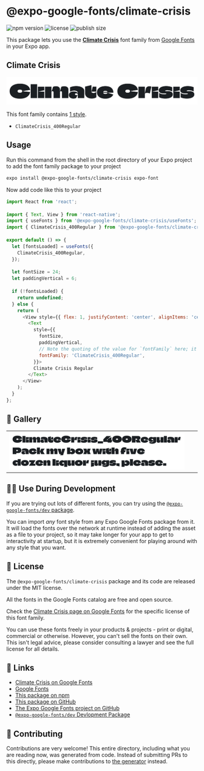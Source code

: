 # @expo-google-fonts/climate-crisis

![npm version](https://flat.badgen.net/npm/v/@expo-google-fonts/climate-crisis)
![license](https://flat.badgen.net/github/license/expo/google-fonts)
![publish size](https://flat.badgen.net/packagephobia/install/@expo-google-fonts/climate-crisis)

This package lets you use the [**Climate Crisis**](https://fonts.google.com/specimen/Climate+Crisis) font family from [Google Fonts](https://fonts.google.com/) in your Expo app.

## Climate Crisis

![Climate Crisis](./font-family.png)

This font family contains [1 style](#-gallery).

- `ClimateCrisis_400Regular`

## Usage

Run this command from the shell in the root directory of your Expo project to add the font family package to your project
```sh
expo install @expo-google-fonts/climate-crisis expo-font
```

Now add code like this to your project
```js
import React from 'react';

import { Text, View } from 'react-native';
import { useFonts } from '@expo-google-fonts/climate-crisis/useFonts';
import { ClimateCrisis_400Regular } from '@expo-google-fonts/climate-crisis/400Regular';

export default () => {
  let [fontsLoaded] = useFonts({
    ClimateCrisis_400Regular,
  });

  let fontSize = 24;
  let paddingVertical = 6;

  if (!fontsLoaded) {
    return undefined;
  } else {
    return (
      <View style={{ flex: 1, justifyContent: 'center', alignItems: 'center' }}>
        <Text
          style={{
            fontSize,
            paddingVertical,
            // Note the quoting of the value for `fontFamily` here; it expects a string!
            fontFamily: 'ClimateCrisis_400Regular',
          }}>
          Climate Crisis Regular
        </Text>
      </View>
    );
  }
};

```

## 🔡 Gallery


||||
|-|-|-|
|![ClimateCrisis_400Regular](.//400Regular/ClimateCrisis_400Regular.ttf.png)||||


## 👩‍💻 Use During Development

If you are trying out lots of different fonts, you can try using the [`@expo-google-fonts/dev` package](https://github.com/freeboub/google-fonts/tree/master/font-packages/dev#readme).

You can import *any* font style from any Expo Google Fonts package from it. It will load the fonts
over the network at runtime instead of adding the asset as a file to your project, so it may take longer
for your app to get to interactivity at startup, but it is extremely convenient
for playing around with any style that you want.

## 📖 License

The `@expo-google-fonts/climate-crisis` package and its code are released under the MIT license.

All the fonts in the Google Fonts catalog are free and open source.

Check the [Climate Crisis page on Google Fonts](https://fonts.google.com/specimen/Climate+Crisis) for the specific license of this font family.

You can use these fonts freely in your products & projects - print or digital, commercial or otherwise. However, you can't sell the fonts on their own. This isn't legal advice, please consider consulting a lawyer and see the full license for all details.

## 🔗 Links

- [Climate Crisis on Google Fonts](https://fonts.google.com/specimen/Climate+Crisis)
- [Google Fonts](https://fonts.google.com/)
- [This package on npm](https://www.npmjs.com/package/@expo-google-fonts/climate-crisis)
- [This package on GitHub](https://github.com/freeboub/google-fonts/tree/master/font-packages/climate-crisis)
- [The Expo Google Fonts project on GitHub](https://github.com/freeboub/google-fonts)
- [`@expo-google-fonts/dev` Devlopment Package](https://github.com/freeboub/google-fonts/tree/master/font-packages/dev)

## 🤝 Contributing

Contributions are very welcome! This entire directory, including what you are reading now, was generated from code. Instead of submitting PRs to this directly, please make contributions to [the generator](https://github.com/freeboub/google-fonts/tree/master/packages/generator) instead.
